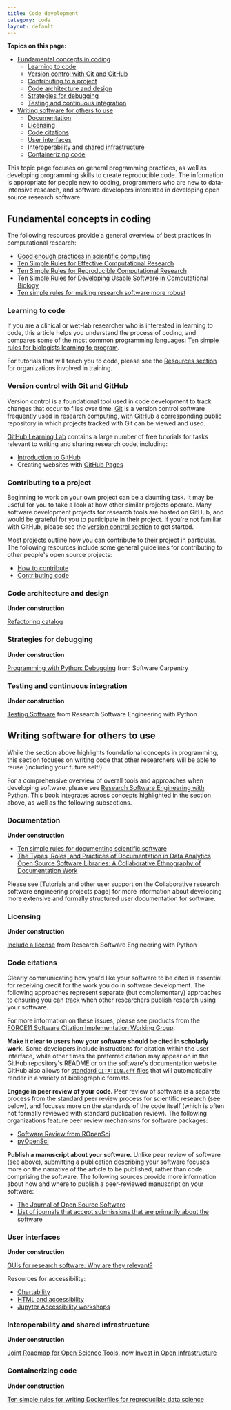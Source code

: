 ```yaml
---
title: Code development
category: code
layout: default
---
```


**Topics on this page:**
- [Fundamental concepts in coding](#fundamental-concepts-in-coding)
  - [Learning to code](#learning-to-code)
  - [Version control with Git and GitHub](#version-control-with-git-and-github)
  - [Contributing to a project](#contributing-to-a-project)
  - [Code architecture and design](#code-architecture-and-design)
  - [Strategies for debugging](#strategies-for-debugging)
  - [Testing and continuous integration](#testing-and-continuous-integration)
- [Writing software for others to use](#writing-software-for-others-to-use)
  - [Documentation](#documentation)
  - [Licensing](#licensing)
  - [Code citations](#code-citations)
  - [User interfaces](#user-interfaces)
  - [Interoperability and shared infrastructure](#interoperability-and-shared-infrastructure)
  - [Containerizing code](#containerizing-code)

This topic page focuses on general programming practices,
as well as developing programming skills to create reproducible code.
The information is appropriate for people new to coding,
programmers who are new to data-intensive research,
and software developers interested in developing open source research software.

## Fundamental concepts in coding

The following resources provide a general overview of best practices in computational research:

- [Good enough practices in scientific computing](https://journals.plos.org/ploscompbiol/article?id=10.1371/journal.pcbi.1005510)
- [Ten Simple Rules for Effective Computational Research](https://journals.plos.org/ploscompbiol/article?id=10.1371/journal.pcbi.1003506)
- [Ten Simple Rules for Reproducible Computational Research](https://journals.plos.org/ploscompbiol/article?id=10.1371/journal.pcbi.1003285)
- [Ten Simple Rules for Developing Usable Software in Computational Biology](https://journals.plos.org/ploscompbiol/article?id=10.1371/journal.pcbi.1005265)
- [Ten simple rules for making research software more robust](https://journals.plos.org/ploscompbiol/article?id=10.1371/journal.pcbi.1005412)

### Learning to code

If you are a clinical or wet-lab researcher who is interested in learning to code,
this article helps you understand the process of coding,
and compares some of the most common programming languages: 
[Ten simple rules for biologists learning to program](https://journals.plos.org/ploscompbiol/article?id=10.1371/journal.pcbi.1005871).

For tutorials that will teach you to code,
please see the [Resources section](/open-science/resources)
for organizations involved in training.

### Version control with Git and GitHub

Version control is a foundational tool used in code development to track changes that occur
to files over time.
[Git](https://git-scm.com/about) 
is a version control software frequently used in research computing,
with [GitHub](https://help.github.com/en/github) 
a corresponding public repository in which projects tracked with Git
can be viewed and used.

[GitHub Learning Lab](https://lab.github.com/) contains a large number of free tutorials
for tasks relevant to writing and sharing research code, including:

- [Introduction to GitHub](https://lab.github.com/githubtraining/introduction-to-github)
- Creating websites with [GitHub Pages](https://lab.github.com/githubtraining/github-pages)

### Contributing to a project

Beginning to work on your own project can be a daunting task.
It may be useful for you to take a look at how other similar projects operate.
Many software development projects for research tools are hosted on GitHub,
and would be grateful for you to participate in their project.
If you're not familiar with GitHub,
please see the [version control section](#version-control-with-git-and-github)
to get started.

Most projects outline how you can contribute to their project in particular.
The following resources include some general guidelines for contributing to other people's
open source projects:

- [How to contribute](https://opensource.guide/how-to-contribute/)
- [Contributing code](https://opensource.creativecommons.org/contributing-code/)

### Code architecture and design

**Under construction**

[Refactoring catalog](https://refactoring.com/catalog/)

### Strategies for debugging

**Under construction**

[Programming with Python: Debugging](https://swcarpentry.github.io/python-novice-inflammation/11-debugging/index.html)
from Software Carpentry

### Testing and continuous integration

**Under construction**

[Testing Software](https://merely-useful.tech/py-rse/testing.html)
from Research Software Engineering with Python

## Writing software for others to use

While the section above highlights foundational concepts in programming,
this section focuses on writing code that other researchers will be able to reuse
(including your future self!).

For a comprehensive overview of overall tools and approaches when developing software,
please see [Research Software Engineering with Python](https://merely-useful.tech/py-rse/index.html).
This book integrates across concepts highlighted in the section above,
as well as the following subsections.

### Documentation

**Under construction**

- [Ten simple rules for documenting scientific software](https://journals.plos.org/ploscompbiol/article?id=10.1371/journal.pcbi.1006561)
- [The Types, Roles, and Practices of Documentation in Data Analytics Open Source Software Libraries: A Collaborative Ethnography of Documentation Work](https://stuartgeiger.com/articles/2018-05-28-cscw-documentation/)

Please see [Tutorials and other user support on the Collaborative research software engineering projects page]
for more information about developing more extensive and formally structured user documentation for software.

### Licensing

**Under construction**

[Include a license](https://merely-useful.tech/py-rse/teams.html#teams-license)
from Research Software Engineering with Python

### Code citations

Clearly communicating how you'd like your software to be cited is essential
for receiving credit for the work you do in software development.
The following approaches represent separate (but complementary)
approaches to ensuring you can track when other researchers 
publish research using your software.

For more information on these issues, 
please see products from the [FORCE11 Software Citation Implementation Working Group](https://github.com/force11/force11-sciwg#group-products).

**Make it clear to users how your software should be cited in scholarly work.**
Some developers include instructions for citation within the user interface,
while other times the preferred citation may appear on in the GitHub repository's README 
or on the software's documentation website.
GitHub also allows for [standard `CITATION.cff` files](https://docs.github.com/en/repositories/managing-your-repositorys-settings-and-features/customizing-your-repository/about-citation-files)
that will automatically render in a variety of bibliographic formats.

**Engage in peer review of your code.**
Peer review of software is a separate process from the standard peer review process for scientific research (see below),
and focuses more on the standards of the code itself (which is often not formally reviewed with standard publication review).
The following organizations feature peer review mechanisms for software packages:

- [Software Review from ROpenSci](https://ropensci.org/software-review/)
- [pyOpenSci](https://www.pyopensci.org/contributing-guide/intro.html)

**Publish a manuscript about your software.**
Unlike peer review of software (see above),
submitting a publication describing your software focuses more on the narrative of the article to be published,
rather than code comprising the software. 
The following sources provide more information about how and where to publish a peer-reviewed manuscript on your software:

- [The Journal of Open Source Software](https://joss.theoj.org/)
- [List of journals that accept submissions that are primarily about the software](https://www.software.ac.uk/which-journals-should-i-publish-my-software)

### User interfaces

**Under construction**

[GUIs for research software: Why are they relevant?](https://zenodo.org/record/4722579#.YYnA79bMJ6E)

Resources for accessibility:

- [Chartability](https://chartability.fizz.studio/)
- [HTML and accessibility](https://developer.mozilla.org/en-US/docs/Learn/Accessibility/HTML)
- [Jupyter Accessibility workshops](https://blog.jupyter.org/join-us-for-the-jupyter-accessibility-workshops-part-1-133e0e522d1b)

### Interoperability and shared infrastructure

**Under construction**

[Joint Roadmap for Open Science Tools](https://jrost.org/),
now [Invest in Open Infrastructure](https://investinopen.org/)

### Containerizing code

**Under construction**

[Ten simple rules for writing Dockerfiles for reproducible data science](https://journals.plos.org/ploscompbiol/article?id=10.1371/journal.pcbi.1008316)
